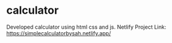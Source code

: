 # calculator
Developed calculator using html css and js.
Netlify Project Link: https://simplecalculatorbysah.netlify.app/
